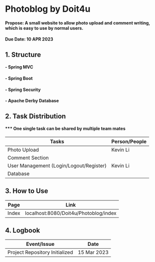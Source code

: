 # Photoblog by Doit4u
#### Propose: A small website to allow photo upload and comment writing, which is easy to use by normal users. 
#### Due Date: 10 APR 2023

## 1. Structure
#### - Spring MVC
#### - Spring Boot
#### - Spring Security
#### - Apache Derby Database

## 2. Task Distribution
#### *** One single task can be shared by multiple team mates
| Tasks | Person/People |
| -| - |
| Photo Upload | Kevin Li  |
| Comment Section  |  |
| User Management (Login/Logout/Register) | Kevin Li
| Database |  |

## 3. How to Use
| Page | Link |
| - | - |
| Index | localhost:8080/Doit4u/Photoblog/index |

## 4. Logbook
| Event/Issue | Date |
| - | - |
| Project Repository Initialized | 15 Mar 2023 |
